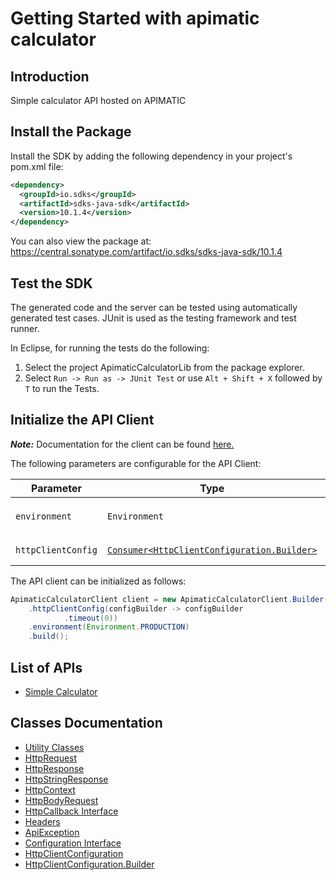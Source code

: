
# Getting Started with apimatic calculator

## Introduction

Simple calculator API hosted on APIMATIC

## Install the Package

Install the SDK by adding the following dependency in your project's pom.xml file:

```xml
<dependency>
  <groupId>io.sdks</groupId>
  <artifactId>sdks-java-sdk</artifactId>
  <version>10.1.4</version>
</dependency>
```

You can also view the package at:
https://central.sonatype.com/artifact/io.sdks/sdks-java-sdk/10.1.4

## Test the SDK

The generated code and the server can be tested using automatically generated test cases.
JUnit is used as the testing framework and test runner.

In Eclipse, for running the tests do the following:

1. Select the project ApimaticCalculatorLib from the package explorer.
2. Select `Run -> Run as -> JUnit Test` or use `Alt + Shift + X` followed by `T` to run the Tests.

## Initialize the API Client

**_Note:_** Documentation for the client can be found [here.](https://www.github.com/Syed-Subtain/sdks-java-java-sdk/tree/10.1.4/doc/client.md)

The following parameters are configurable for the API Client:

| Parameter | Type | Description |
|  --- | --- | --- |
| `environment` | `Environment` | The API environment. <br> **Default: `Environment.PRODUCTION`** |
| `httpClientConfig` | [`Consumer<HttpClientConfiguration.Builder>`](https://www.github.com/Syed-Subtain/sdks-java-java-sdk/tree/10.1.4/doc/http-client-configuration-builder.md) | Set up Http Client Configuration instance. |

The API client can be initialized as follows:

```java
ApimaticCalculatorClient client = new ApimaticCalculatorClient.Builder()
    .httpClientConfig(configBuilder -> configBuilder
            .timeout(0))
    .environment(Environment.PRODUCTION)
    .build();
```

## List of APIs

* [Simple Calculator](https://www.github.com/Syed-Subtain/sdks-java-java-sdk/tree/10.1.4/doc/controllers/simple-calculator.md)

## Classes Documentation

* [Utility Classes](https://www.github.com/Syed-Subtain/sdks-java-java-sdk/tree/10.1.4/doc/utility-classes.md)
* [HttpRequest](https://www.github.com/Syed-Subtain/sdks-java-java-sdk/tree/10.1.4/doc/http-request.md)
* [HttpResponse](https://www.github.com/Syed-Subtain/sdks-java-java-sdk/tree/10.1.4/doc/http-response.md)
* [HttpStringResponse](https://www.github.com/Syed-Subtain/sdks-java-java-sdk/tree/10.1.4/doc/http-string-response.md)
* [HttpContext](https://www.github.com/Syed-Subtain/sdks-java-java-sdk/tree/10.1.4/doc/http-context.md)
* [HttpBodyRequest](https://www.github.com/Syed-Subtain/sdks-java-java-sdk/tree/10.1.4/doc/http-body-request.md)
* [HttpCallback Interface](https://www.github.com/Syed-Subtain/sdks-java-java-sdk/tree/10.1.4/doc/http-callback-interface.md)
* [Headers](https://www.github.com/Syed-Subtain/sdks-java-java-sdk/tree/10.1.4/doc/headers.md)
* [ApiException](https://www.github.com/Syed-Subtain/sdks-java-java-sdk/tree/10.1.4/doc/api-exception.md)
* [Configuration Interface](https://www.github.com/Syed-Subtain/sdks-java-java-sdk/tree/10.1.4/doc/configuration-interface.md)
* [HttpClientConfiguration](https://www.github.com/Syed-Subtain/sdks-java-java-sdk/tree/10.1.4/doc/http-client-configuration.md)
* [HttpClientConfiguration.Builder](https://www.github.com/Syed-Subtain/sdks-java-java-sdk/tree/10.1.4/doc/http-client-configuration-builder.md)

